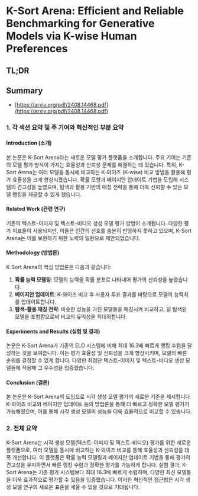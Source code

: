 # K-Sort Arena: Efficient and Reliable Benchmarking for Generative Models via K-wise Human Preferences
## TL;DR
## Summary
- [https://arxiv.org/pdf/2408.14468.pdf](https://arxiv.org/pdf/2408.14468.pdf)

### 1. 각 섹션 요약 및 주 기여와 혁신적인 부분 요약

#### Introduction (소개)
본 논문은 K-Sort Arena라는 새로운 모델 평가 플랫폼을 소개합니다. 주요 기여는 기존의 모델 평가 방식이 가지는 효율성과 신뢰성 문제를 해결하는 데 있습니다. 특히, K-Sort Arena는 여러 모델을 동시에 비교하는 K-와이즈 (K-wise) 비교 방법을 활용해 평가 효율성을 크게 향상시켰습니다. 확률 모형과 베이지안 업데이트 기법을 도입해 시스템의 견고성을 높였으며, 탐색과 활용 기반의 매칭 전략을 통해 더욱 신뢰할 수 있는 모델 랭킹을 제공할 수 있게 했습니다.

#### Related Work (관련 연구)
기존의 텍스트-이미지 및 텍스트-비디오 생성 모델 평가 방법이 소개됩니다. 다양한 평가 지표들이 사용되지만, 이들은 인간의 선호를 충분히 반영하지 못하고 있으며, K-Sort Arena는 이를 보완하기 위한 노력의 일환으로 제안되었습니다.

#### Methodology (방법론)
K-Sort Arena의 핵심 방법론은 다음과 같습니다:
1. **확률 능력 모델링**: 모델의 능력을 확률 분포로 나타내어 평가의 신뢰성을 높였습니다.
2. **베이지안 업데이트**: K-와이즈 비교 후 사용자 투표 결과를 바탕으로 모델의 능력치를 업데이트합니다.
3. **탐색-활용 매칭 전략**: 비슷한 성능을 가진 모델들을 매칭시켜 비교하고, 덜 탐색된 모델을 포함함으로써 비교의 유익성을 최대화합니다.

#### Experiments and Results (실험 및 결과)
논문은 K-Sort Arena가 기존의 ELO 시스템에 비해 최대 16.3배 빠르게 랭킹 수렴을 달성하는 것을 보여줍니다. 이는 평가 효율성 및 신뢰성을 크게 향상시키며, 모델의 빠른 순위를 결정할 수 있게 합니다. 다양한 최첨단 텍스트-이미지 및 텍스트-비디오 생성 모델들에 적용해 그 우수성을 입증했습니다.

#### Conclusion (결론)
본 논문은 K-Sort Arena의 도입으로 시각 생성 모델 평가의 새로운 기준을 제시합니다. K-와이즈 비교와 베이지안 업데이트 등의 방법론을 통해 더 빠르고 정확한 모델 평가가 가능해졌으며, 이를 통해 시각 생성 모델의 성능을 더욱 효율적으로 비교할 수 있습니다.

### 2. 전체 요약
K-Sort Arena는 시각 생성 모델(텍스트-이미지 및 텍스트-비디오) 평가를 위한 새로운 플랫폼으로, 여러 모델을 동시에 비교하는 K-와이즈 비교를 통해 효율성과 신뢰성을 대폭 개선합니다. 이 플랫폼은 확률 능력 모델링과 베이지안 업데이트 기법을 통해 평가의 견고성을 유지하면서 빠른 랭킹 수렴과 정확한 평가를 가능하게 합니다. 실험 결과, K-Sort Arena는 기존 평가 시스템보다 최대 16.3배 빠르게 수렴하며, 다양한 최신 모델들을 더욱 효과적으로 평가할 수 있음을 입증했습니다. 이러한 혁신적인 접근법은 시각 생성 모델 연구의 새로운 표준을 세울 수 있을 것으로 기대됩니다.